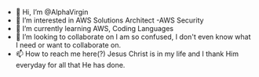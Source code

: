 - 👋 Hi, I’m @AlphaVirgin 
- 👀 I’m interested in AWS Solutions Architect -AWS Security
- 🌱 I’m currently learning AWS, Coding Languages
- 💞️ I’m looking to collaborate on I am so confused, I don't even know what I need or want to collaborate on. 
- 📫 How to reach me here(?)
Jesus Christ is in my life and I thank Him everyday for all that He has done. 
<!---
AlphaVirgin/AlphaVirgin is a ✨ special ✨ repository because its `README.md` (this file) appears on your GitHub profile.
You can click the Preview link to take a look at your changes.
--->

